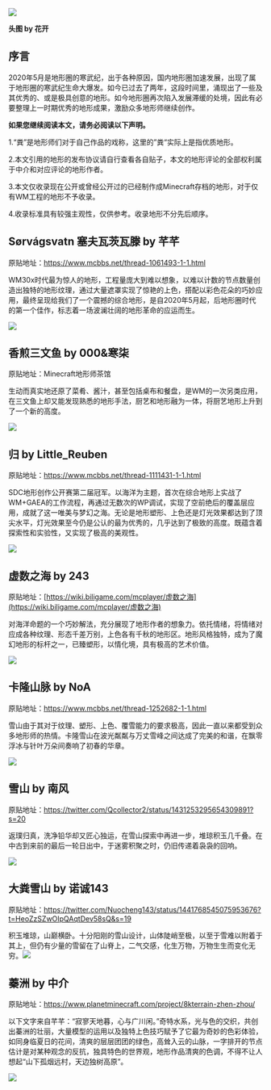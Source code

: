 ![](http://thingy.top/view.php/c89404120105b5f8439507c7affd3df0.png)

**头图 by 花开**

## 序言

2020年5月是地形圈的寒武纪，出于各种原因，国内地形圈加速发展，出现了属于地形圈的寒武纪生命大爆发。如今已过去了两年，这段时间里，涌现出了一些及其优秀的、或是极具创意的地形。如今地形圈再次陷入发展滞缓的处境，因此有必要整理上一时期优秀的地形成果，激励众多地形师继续创作。

**如果您继续阅读本文，请务必阅读以下声明。**

1.“粪”是地形师们对于自己作品的戏称，这里的”粪“实际上是指优质地形。

2.本文引用的地形的发布协议请自行查看各自贴子，本文的地形评论的全部权利属于中介和对应评论的地形作者。

3.本文仅收录现在公开或曾经公开过的已经制作成Minecraft存档的地形，对于仅有WM工程的地形不予收录。

4.收录标准具有较强主观性，仅供参考。收录地形不分先后顺序。

## Sørvágsvatn 塞夫瓦茨瓦滕 by 芊芊

原贴地址：https://www.mcbbs.net/thread-1061493-1-1.html

 WM30x时代最为惊人的地形，工程量庞大到难以想象，以难以计数的节点数量创造出独特的地形纹理，通过大量遮罩实现了惊艳的上色，搭配以彩色花朵的巧妙应用，最终呈现给我们了一个震撼的综合地形，是自2020年5月起，后地形圈时代的第一个佳作，标志着一场波澜壮阔的地形革命的应运而生。

![](http://thingy.top/view.php/a1fd80051d3d328d65d91b1ee2c6d571.jpg)

## 香煎三文鱼 by 000&寒柒

原贴地址：Minecraft地形师茶馆

生动而真实地还原了菜肴、酱汁，甚至包括桌布和餐盘，是WM的一次另类应用，在三文鱼上却又能发现熟悉的地形手法，厨艺和地形融为一体，将厨艺地形上升到了一个新的高度。

![](http://thingy.top/view.php/4858571dc16ed02d0432a48d6448e04b.jpg)

## 归 by Little_Reuben

原贴地址：https://www.mcbbs.net/thread-1111431-1-1.html

SDC地形创作公开赛第二届冠军。以海洋为主题，首次在综合地形上实战了WM+GAEA的工作流程，再通过无数次的WP调试，实现了空前绝后的覆盖层应用，成就了这一唯美与梦幻之海。无论是地形塑形、上色还是灯光效果都达到了顶尖水平，灯光效果至今仍是公认的最为优秀的，几乎达到了极致的高度。既蕴含着探索性和实验性，又实现了极高的美观性。

![](http://thingy.top/view.php/d0d9aa3a5954efe7f3a973b120eeab88.jpg)

## 虚数之海 by 243

原贴地址：[https://wiki.biligame.com/mcplayer/虚数之海](https://wiki.biligame.com/mcplayer/虚数之海)

对海洋命题的一个巧妙解法，充分展现了地形作者的想象力。依托情绪，将情绪对应成各种纹理、形态千差万别，上色各有千秋的地形区。地形风格独特，成为了魔幻地形的标杆之一，已臻塑形，以情化境，具有极高的艺术价值。

![](http://thingy.top/view.php/2a61c2c85b09a40ae4adb8a09f40b44e.jpg)

## 卡隆山脉 by NoA

原贴地址：https://www.mcbbs.net/thread-1252682-1-1.html

雪山由于其对于纹理、塑形、上色、覆雪能力的要求极高，因此一直以来都受到众多地形师的热情。卡隆雪山在波光粼粼与万丈雪峰之间达成了完美的和谐，在飘零浮冰与针叶万朵间奏响了初春的华章。

![](http://thingy.top/view.php/3208d302852679915abb4c3d1ba2f4ab.jpg)

## 雪山 by 南风

原贴地址：https://twitter.com/Qcollector2/status/1431253295654309891?s=20

返璞归真，洗净铅华却又匠心独运，在雪山探索中再进一步，堆琼积玉几千叠。在中古到来前的最后一轮日出中，于迷雾积聚之时，仍旧传递着袅袅的回响。

![](http://thingy.top/view.php/1b589151d8c956604408e797e471d013.jpg)

## 大粪雪山 by 诺诚143

原贴地址：https://twitter.com/Nuocheng143/status/1441768545075953676?t=HeoZzSZwOIpQAqtDev58sQ&s=19

积玉堆琼，山巅横卧。十分阳刚的雪山设计，山体陡峭至极，以至于雪难以附着于其上，但仍有少量的雪留在了山脊上，二气交感，化生万物，万物生生而变化无穷。![](http://thingy.top/view.php/e5f2b990feb002e8cb3cc51bd7549605.png)

## 蓁洲 by 中介

原贴地址：https://www.planetminecraft.com/project/8kterrain-zhen-zhou/

以下文字来自芊芊：“寂寥天地暮，心与广川闲。”奇特水系，光与色的交织，共创出蓁洲的壮丽，大量模型的运用以及独特上色技巧赋予了它最为奇妙的色彩体验，如同身临夏日的花间，清爽的层层团团的绿色，高耸入云的山脉，一字排开的节点估计是对某种观念的反抗，独具特色的世界观，地形作品清爽的色调，不得不让人想起“山下孤烟远村，天边独树高原”。

![](http://thingy.top/view.php/15743c2f2ce28ea60484539e629efc83.png)
